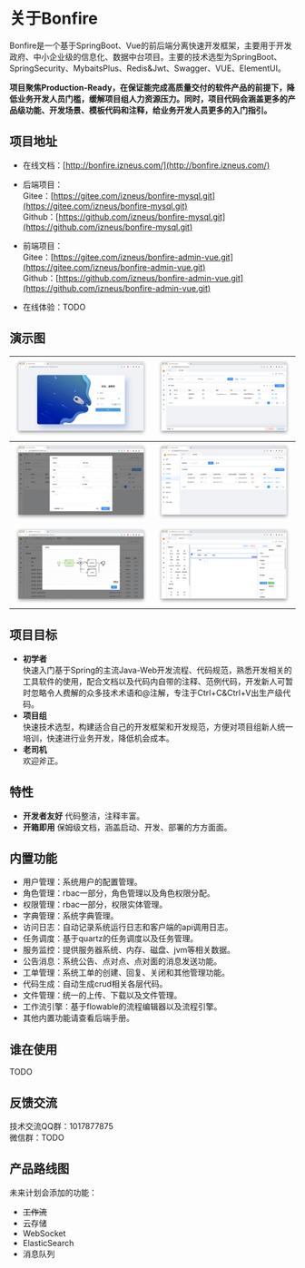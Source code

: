 # 关于Bonfire
Bonfire是一个基于SpringBoot、Vue的前后端分离快速开发框架，主要用于开发政府、中小企业级的信息化、数据中台项目。主要的技术选型为SpringBoot、SpringSecurity、MybaitsPlus、Redis&Jwt、Swagger、VUE、ElementUI。
   
**项目聚焦Production-Ready，在保证能完成高质量交付的软件产品的前提下，降低业务开发人员门槛，缓解项目组人力资源压力。同时，项目代码会涵盖更多的产品级功能、开发场景、模板代码和注释，给业务开发人员更多的入门指引。**

<!-- [![GitHub Watchers](https://img.shields.io/github/watchers/izneus/bonfire?style=social)](https://github.com/izneus/bonfire)
[![Github Stars](https://img.shields.io/github/stars/izneus/bonfire?style=social)](https://github.com/izneus/bonfire)
[![Github Forks](https://img.shields.io/github/forks/izneus/bonfire?style=social)](https://github.com/izneus/bonfire) -->

## 项目地址
- 在线文档：[http://bonfire.izneus.com/](http://bonfire.izneus.com/)

- 后端项目：   
Gitee：[https://gitee.com/izneus/bonfire-mysql.git](https://gitee.com/izneus/bonfire-mysql.git)   
Github：[https://github.com/izneus/bonfire-mysql.git](https://github.com/izneus/bonfire-mysql.git)

- 前端项目：   
Gitee：[https://gitee.com/izneus/bonfire-admin-vue.git](https://gitee.com/izneus/bonfire-admin-vue.git)   
Github：[https://github.com/izneus/bonfire-admin-vue.git](https://github.com/izneus/bonfire-admin-vue.git)

- 在线体验：TODO

## 演示图
| ![登录页](./images/login.png) | ![用户管理](./images/user.png) |
| --- | --- |
| ![新增用户](./images/user3.png) | ![调度任务](./images/job.png) |
| ![流程进度](./images/process-instance.png) | ![表单编辑](./images/form-designer.png) |

## 项目目标
- **初学者**   
快速入门基于Spring的主流Java-Web开发流程、代码规范，熟悉开发相关的工具软件的使用，配合文档以及代码内自带的注释、范例代码，开发新人可暂时忽略令人费解的众多技术术语和@注解，专注于Ctrl+C&Ctrl+V出生产级代码。
- **项目组**   
快速技术选型，构建适合自己的开发框架和开发规范，方便对项目组新人统一培训，快速进行业务开发，降低机会成本。
- **老司机**   
欢迎斧正。

## 特性
- **开发者友好** 代码整洁，注释丰富。
- **开箱即用** 保姆级文档，涵盖启动、开发、部署的方方面面。

## 内置功能
- 用户管理：系统用户的配置管理。
- 角色管理：rbac一部分，角色管理以及角色权限分配。
- 权限管理：rbac一部分，权限实体管理。
- 字典管理：系统字典管理。
- 访问日志：自动记录系统运行日志和客户端的api调用日志。
- 任务调度：基于quartz的任务调度以及任务管理。
- 服务监控：提供服务器系统、内存、磁盘、jvm等相关数据。
- 公告消息：系统公告、点对点、点对面的消息发送功能。
- 工单管理：系统工单的创建、回复、关闭和其他管理功能。
- 代码生成：自动生成crud相关各层代码。
- 文件管理：统一的上传、下载以及文件管理。
- 工作流引擎：基于flowable的流程编辑器以及流程引擎。
- 其他内置功能请查看后端手册。

## 谁在使用
TODO

## 反馈交流
技术交流QQ群：1017877875   
微信群：TODO

## 产品路线图
未来计划会添加的功能：
- ~~工作流~~
- 云存储
- WebSocket
- ElasticSearch
- 消息队列
